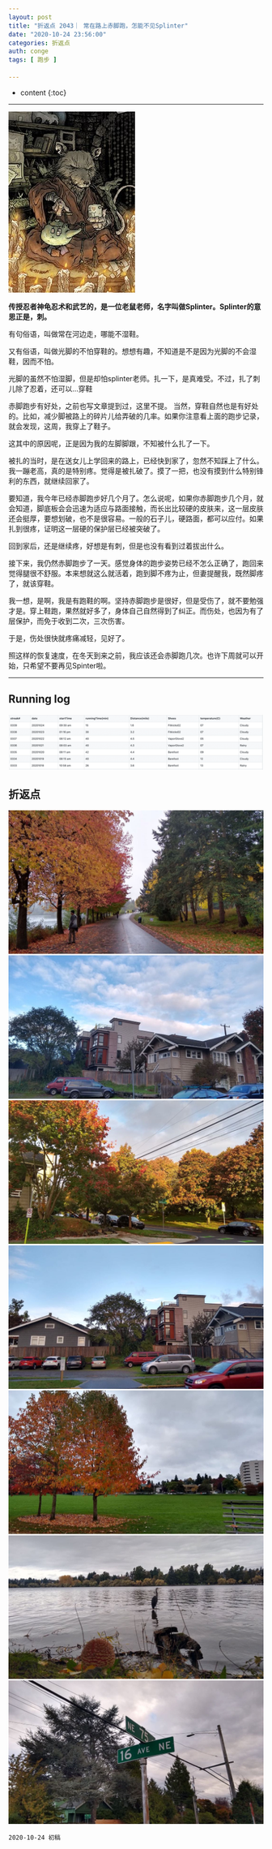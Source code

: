 ```yaml
---
layout: post
title: "折返点 2043｜ 常在路上赤脚跑，怎能不见Splinter"
date: "2020-10-24 23:56:00"
categories: 折返点
auth: conge
tags: [ 跑步 ]

---
```

* content
{:toc}


----

![Master Splinter](/assets/images/折返点/Splinter.jpg)

**传授忍者神龟忍术和武艺的，是一位老鼠老师，名字叫做Splinter。Splinter的意思正是，刺。**

有句俗语，叫做常在河边走，哪能不湿鞋。

又有俗语，叫做光脚的不怕穿鞋的。想想有趣，不知道是不是因为光脚的不会湿鞋，因而不怕。

光脚的虽然不怕湿脚，但是却怕splinter老师。扎一下，是真难受。不过，扎了刺儿除了忍着，还可以...穿鞋




赤脚跑步有好处，之前也写文章提到过，这里不提。 当然，穿鞋自然也是有好处的。比如，减少脚被路上的碎片儿给弄破的几率。如果你注意看上面的跑步记录，就会发现，这周，我穿上了鞋子。

这其中的原因呢，正是因为我的左脚脚跟，不知被什么扎了一下。

被扎的当时，是在送女儿上学回来的路上，已经快到家了，忽然不知踩上了什么。我一蹦老高，真的是特别疼。觉得是被扎破了。摸了一把，也没有摸到什么特别锋利的东西，就继续回家了。

要知道，我今年已经赤脚跑步好几个月了。怎么说呢，如果你赤脚跑步几个月，就会知道，脚底板会会迅速为适应与路面接触，而长出比较硬的皮肤来，这一层皮肤还会挺厚，要想划破，也不是很容易。一般的石子儿，硬路面，都可以应付。如果扎到很疼，证明这一层硬的保护层已经被突破了。

回到家后，还是继续疼，好想是有刺，但是也没有看到过着拔出什么。

接下来，我仍然赤脚跑步了一天。感觉身体的跑步姿势已经不怎么正确了，跑回来觉得腿很不舒服。本来想就这么就活着，跑到脚不疼为止，但妻提醒我，既然脚疼了，就该穿鞋。

我一想，是啊，我是有跑鞋的啊。坚持赤脚跑步是很好，但是受伤了，就不要勉强才是。穿上鞋跑，果然就好多了，身体自己自然得到了纠正。而伤处，也因为有了层保护，而免于收到二次，三次伤害。

于是，伤处很快就疼痛减轻，见好了。

照这样的恢复速度，在冬天到来之前，我应该还会赤脚跑几次。也许下周就可以开始，只希望不要再见Spinter啦。

----

## Running log

![Running log, week 43, 2020](/assets/images/折返点/2020_wk43.png)

## 折返点

![20201018.jpg](/assets/images/折返点/20201018.jpg)  
![20201019.jpg](/assets/images/折返点/20201019.jpg)  
![20201020.jpg](/assets/images/折返点/20201020.jpg)  
![20201021.jpg](/assets/images/折返点/20201021.jpg)  
![20201022.jpg](/assets/images/折返点/20201022.jpg)  
![20201023.jpg](/assets/images/折返点/20201023.jpg)  
![20201024.jpg](/assets/images/折返点/20201024.jpg)

```
2020-10-24 初稿
```

